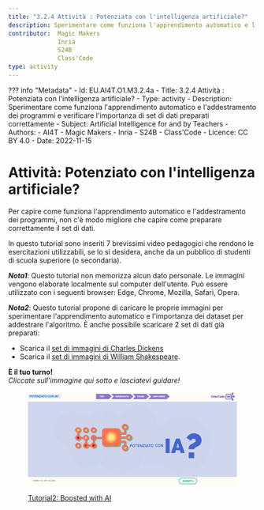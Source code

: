 ```yaml
---
title: "3.2.4 Attività : Potenziata con l'intelligenza artificiale?"
description: Sperimentare come funziona l'apprendimento automatico e l'addestramento dei programmi e verificare l'importanza di set di dati preparati correttamente
contributor:  Magic Makers
              Inria
              S24B
              Class'Code   
type: activity
---
```

??? info "Metadata"
    - Id: EU.AI4T.O1.M3.2.4a
    - Title: 3.2.4 Attività : Potenziata con l'intelligenza artificiale?
    - Type: activity
    - Description: Sperimentare come funziona l'apprendimento automatico e l'addestramento dei programmi e verificare l'importanza di set di dati preparati correttamente
    - Subject: Artificial Intelligence for and by Teachers
    - Authors:
        - AI4T 
        - Magic Makers
        - Inria
        - S24B
        - Class'Code
    - Licence: CC BY 4.0
    - Date: 2022-11-15


# Attività: Potenziato con l'intelligenza artificiale?
Per capire come funziona l'apprendimento automatico e l'addestramento dei programmi, non c'è modo migliore che capire come preparare correttamente il set di dati.

In questo tutorial sono inseriti 7 brevissimi video pedagogici che rendono le esercitazioni utilizzabili, se lo si desidera, anche da un pubblico di studenti di scuola superiore (o secondaria).

**_Nota1_**: Questo tutorial non memorizza alcun dato personale. Le immagini vengono elaborate localmente sul computer dell'utente. Può essere utilizzato con i seguenti browser: Edge, Chrome, Mozilla, Safari, Opera.

**_Nota2_**: Questo tutorial propone di caricare le proprie immagini per sperimentare l'apprendimento automatico e l'importanza dei dataset per addestrare l'algoritmo. È anche possibile scaricare 2 set di dati già preparati:  
- Scarica il [set di immagini di Charles Dickens](Images/Images-set-of-Charles-Dickens.zip)  
- Scarica il [set di immagini di William Shakespeare](Images/Images-set-of-William-Shakespear.zip).


**È il tuo turno!**  
_Cliccate sull'immagine qui sotto e lasciatevi guidare!_

<a href="https://pixees.fr/classcodeiai/app/tuto2?lang=it" target="_blank"><figure>
  <img src="Images/Tuto-M2-BoostedIA-IT.png" />
  <figcaption> Tutorial2: Boosted with AI </figcaption>
</figure></a>
